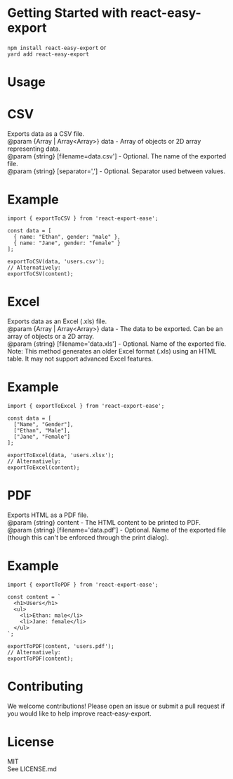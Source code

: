 # Getting Started with react-easy-export

`npm install react-easy-export`
or\
`yard add react-easy-export`

# Usage
# CSV
Exports data as a CSV file.\
@param {Array<Object> | Array<Array<any>>} data - Array of objects or 2D array representing data.\
@param {string} [filename=data.csv'] - Optional. The name of the exported file.\
@param {string} [separator=','] - Optional. Separator used between values.
# Example
```
import { exportToCSV } from 'react-export-ease';

const data = [
  { name: "Ethan", gender: "male" },
  { name: "Jane", gender: "female" }
];

exportToCSV(data, 'users.csv');
// Alternatively:
exportToCSV(content);
```

# Excel
Exports data as an Excel (.xls) file.\
@param {Array<Object> | Array<Array<any>>} data - The data to be exported. Can be an array of objects or a 2D array.\
@param {string} [filename='data.xls'] - Optional. Name of the exported file.\
Note: This method generates an older Excel format (.xls) using an HTML table. It may not support advanced Excel features.
# Example
```
import { exportToExcel } from 'react-export-ease';

const data = [
  ["Name", "Gender"],
  ["Ethan", "Male"],
  ["Jane", "Female"]
];

exportToExcel(data, 'users.xlsx');
// Alternatively:
exportToExcel(content);
```

# PDF
Exports HTML as a PDF file.\
@param {string} content - The HTML content to be printed to PDF.\
@param {string} [filename='data.pdf'] - Optional. Name of the exported file (though this can't be enforced through the print dialog).
# Example
```
import { exportToPDF } from 'react-export-ease';

const content = `
  <h1>Users</h1>
  <ul>
    <li>Ethan: male</li>
    <li>Jane: female</li>
  </ul>
`;

exportToPDF(content, 'users.pdf');
// Alternatively:
exportToPDF(content);
```

# Contributing
We welcome contributions! Please open an issue or submit a pull request if you would like to help improve react-easy-export.

# License
MIT\
See LICENSE.md
